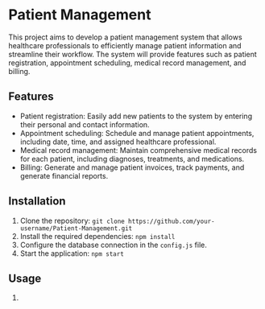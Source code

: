 # Patient Management

This project aims to develop a patient management system that allows healthcare professionals to efficiently manage patient information and streamline their workflow. The system will provide features such as patient registration, appointment scheduling, medical record management, and billing.

## Features

- Patient registration: Easily add new patients to the system by entering their personal and contact information.
- Appointment scheduling: Schedule and manage patient appointments, including date, time, and assigned healthcare professional.
- Medical record management: Maintain comprehensive medical records for each patient, including diagnoses, treatments, and medications.
- Billing: Generate and manage patient invoices, track payments, and generate financial reports.

## Installation

1. Clone the repository: `git clone https://github.com/your-username/Patient-Management.git`
2. Install the required dependencies: `npm install`
3. Configure the database connection in the `config.js` file.
4. Start the application: `npm start`

## Usage

1. 


